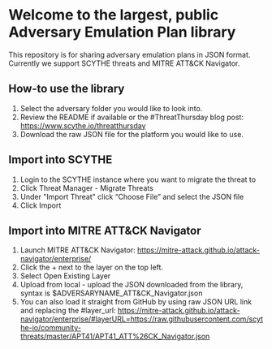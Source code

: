 # Welcome to the largest, public Adversary Emulation Plan library
This repository is for sharing adversary emulation plans in JSON format.
Currently we support SCYTHE threats and MITRE ATT&CK Navigator.

## How-to use the library
1. Select the adversary folder you would like to look into.
2. Review the README if available or the #ThreatThursday blog post: https://www.scythe.io/threatthursday
3. Download the raw JSON file for the platform you would like to use.

## Import into SCYTHE
1. Login to the SCYTHE instance where you want to migrate the threat to
2. Click Threat Manager - Migrate Threats
3. Under "Import Threat" click “Choose File” and select the JSON file 
4. Click Import

## Import into MITRE ATT&CK Navigator
1. Launch MITRE ATT&CK Navigator: https://mitre-attack.github.io/attack-navigator/enterprise/
2. Click the + next to the layer on the top left.
3. Select Open Existing Layer
4. Upload from local - upload the JSON downloaded from the library, syntax is $ADVERSARYNAME_ATT&CK_Navigator.json
5. You can also load it straight from GitHub by using raw JSON URL link and replacing the #layer_url: https://mitre-attack.github.io/attack-navigator/enterprise/#layerURL=https://raw.githubusercontent.com/scythe-io/community-threats/master/APT41/APT41_ATT%26CK_Navigator.json